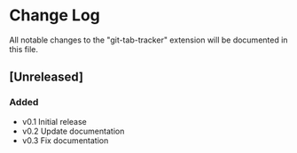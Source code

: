 # Change Log

All notable changes to the "git-tab-tracker" extension will be documented in this file.

## [Unreleased]

### Added

- v0.1 Initial release
- v0.2 Update documentation
- v0.3 Fix documentation